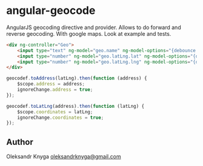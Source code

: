# angular-geocode
AngularJS geocoding directive and provider. Allows to do forward and reverse geocoding. With google maps.
Look at example and tests.


```html
<div ng-controller="Geo">
    <input type="text" ng-model="geo.name" ng-model-options="{debounce: 1000}" coordinates="geo.latLng" address="geo.name" geocode />
    <input type="number" ng-model="geo.latLng.lat" ng-model-options="{debounce: 1000}" />
    <input type="number" ng-model="geo.latLng.lng" ng-model-options="{debounce: 1000}" />
</div>
```

```javascript
geocodef.toAddress(latLng).then(function (address) {
    $scope.address = address;
    ignoreChange.address = true;
});
```

```javascript
geocodef.toLatLng(address).then(function (latLng) {
    $scope.coordinates = latLng;
    ignoreChange.coordinates = true;
});
```
## Author
Oleksandr Knyga <oleksandrknyga@gmail.com>
